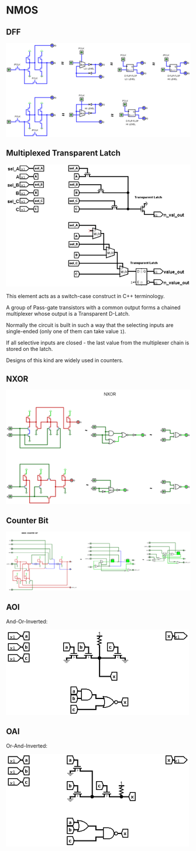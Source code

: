 # NMOS

## DFF

![D Flip-Flop](/BreakingNESWiki/imgstore/nmos/DFF.png)

## Multiplexed Transparent Latch

![PlexedTranspLatch](/BreakingNESWiki/imgstore/nmos/PlexedTranspLatch.png)

This element acts as a switch-case construct in C++ terminology.

A group of Pass-gate transistors with a common output forms a chained multiplexer whose output is a Transparent D-Latch.

Normally the circuit is built in such a way that the selecting inputs are single-ended (only one of them can take value `1`).

If all selective inputs are closed - the last value from the multiplexer chain is stored on the latch.

Designs of this kind are widely used in counters.

## NXOR

![NXOR](/BreakingNESWiki/imgstore/nmos/NXOR.png)

## Counter Bit

![NMOS_CounterBit](/BreakingNESWiki/imgstore/nmos/NMOS_CounterBit.png)

## AOI

And-Or-Inverted:

![AOI](/BreakingNESWiki/imgstore/nmos/AOI.png)

## OAI

Or-And-Inverted:

![OAI](/BreakingNESWiki/imgstore/nmos/OAI.png)
